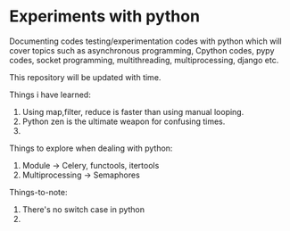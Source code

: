 # Experiments with python

Documenting codes testing/experimentation codes with python which will cover topics such as asynchronous programming, Cpython codes, pypy codes, socket programming, multithreading, multiprocessing, django etc.

This repository will be updated with time.


Things i have learned:
1. Using map,filter, reduce is faster than using manual looping.
2. Python zen is the ultimate weapon for confusing times.
3. 

Things to explore when dealing with python:
1. Module -> Celery, functools, itertools
2. Multiprocessing -> Semaphores

Things-to-note:
1. There's no switch case in python
2. 